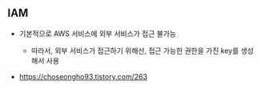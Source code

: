 ## IAM

- 기본적으로 AWS 서비스에 외부 서비스가 접근 불가능
  - 따라서, 외부 서비스가 접근하기 위해선, 접근 가능한 권한을 가진 key를 생성해서 사용



- https://choseongho93.tistory.com/263
